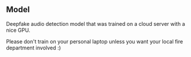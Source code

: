 ## Model

Deepfake audio detection model that was trained on a cloud server with a nice GPU.

Please don't train on your personal laptop unless you want your local fire department involved :)

